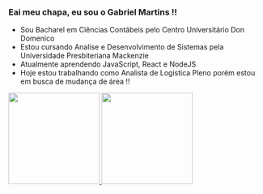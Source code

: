 ### Eai meu chapa, eu sou o Gabriel Martins !!

- Sou Bacharel em Ciências Contábeis pelo Centro Universitário Don Domenico
- Estou cursando Analise e Desenvolvimento de Sistemas pela Universidade Presbiteriana Mackenzie
- Atualmente aprendendo JavaScript, React e NodeJS
- Hoje estou trabalhando como Analista de Logistica Pleno porém estou em busca de mudança de área !!


<div> 
  <a href="https://github.com/gamartins013">
  <img height="180em" src="https://github-readme-stats.vercel.app/api?username=gamartins013&show_icons=true&theme=radical">
  <img height="180em" src="https://github-readme-stats.vercel.app/api/top-langs/?username=gamartins013&layout=compact">
</div>
